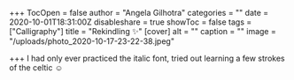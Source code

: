 +++
TocOpen = false
author = "Angela Gilhotra"
categories = ""
date = 2020-10-01T18:31:00Z
disableshare = true
showToc = false
tags = ["Calligraphy"]
title = "Rekindling ✨"
[cover]
alt = ""
caption = ""
image = "/uploads/photo_2020-10-17-23-22-38.jpeg"

+++
I had only ever practiced the italic font, tried out learning a few strokes of the celtic ☺️